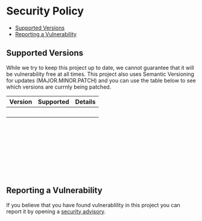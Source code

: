 # Security Policy

- [Supported Versions](#supported-versions)
- [Reporting a Vulnerability](#reporting-a-vulnerability)

## Supported Versions

While we try to keep this project up to date, we cannot guarantee that it will be vulnerability free at all times.
This project also uses Semantic Versioning for updates (MAJOR.MINOR.PATCH)
and you can use the table below to see which versions are currnly being patched.

<!--Use this section to tell people about which versions of your project are
currently being supported with security updates.-->

| Version | Supported          | Details
| ------- | :----------------: | ------
| &nbsp;

<br>
<br>
<br>
<br>
<br>
<br>
<br>
<br>




<!--| v1.6.3-5<br>Latest Release | :heavy_minus_sign: | Security: This version is safe to use and it is the latest release.<br>Update:-->

<!--
Example Sheet:
**************
| Version | Supported          | Details
| ------- | :----------------: | ------
| v5.3.3-7  | :heavy_check_mark: | Security: Supported <br> Update: Fixed major bugs
| v5.0.x  |:heavy_multiplication_x:| Security: Supported <br> Update: Fixed major bugs
| v4.0.3  | :heavy_check_mark: | Security: Reaching end of support on December 1, 2025<br> Update: Added features
| < 4.0   |:heavy_multiplication_x:| Security: Not supported <br> Update: Collection of updates
**************
-->

## Reporting a Vulnerability

If you believe that you have found vulnerablility in this project you can report it by opening a [security advisory](../../security/advisories/new).
<br>
<br>
<br>
<br>
<br>

<!-- Use this section to tell people how to report a vulnerability.

Tell them where to go, how often they can expect to get an update on a
reported vulnerability, what to expect if the vulnerability is accepted or
declined, etc. -->
